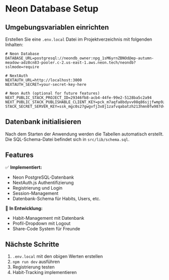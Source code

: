 # Neon Database Setup

## Umgebungsvariablen einrichten

Erstellen Sie eine `.env.local` Datei im Projektverzeichnis mit folgenden Inhalten:

```env
# Neon Database
DATABASE_URL=postgresql://neondb_owner:npg_1sM6yrnZBNOd@ep-autumn-meadow-adz8cn83-pooler.c-2.us-east-1.aws.neon.tech/neondb?sslmode=require

# NextAuth
NEXTAUTH_URL=http://localhost:3000
NEXTAUTH_SECRET=your-secret-key-here

# Neon Auth (optional for future features)
NEXT_PUBLIC_STACK_PROJECT_ID=29346fb8-acb4-44fe-99e2-5128ba5c2a94
NEXT_PUBLIC_STACK_PUBLISHABLE_CLIENT_KEY=pck_m7aqfa8bdyvv08q86sjjfwmp9zeryw82texv1a0w8n480
STACK_SECRET_SERVER_KEY=ssk_mgc0s27gwgvfj3x8j1zafvqabatzh213hmn0fw987dvzr
```

## Datenbank initialisieren

Nach dem Starten der Anwendung werden die Tabellen automatisch erstellt. Die SQL-Schema-Datei befindet sich in `src/lib/schema.sql`.

## Features

✅ **Implementiert:**
- Neon PostgreSQL-Datenbank
- NextAuth.js Authentifizierung
- Registrierung und Login
- Session-Management
- Datenbank-Schema für Habits, Users, etc.

🔄 **In Entwicklung:**
- Habit-Management mit Datenbank
- Profil-Dropdown mit Logout
- Share-Code System für Freunde

## Nächste Schritte

1. `.env.local` mit den obigen Werten erstellen
2. `npm run dev` ausführen
3. Registrierung testen
4. Habit-Tracking implementieren
